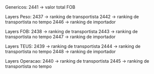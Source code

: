 Genericos:
2441 -> valor total FOB

Layers Peso:
2437 -> ranking de transportista
2442 -> ranking de transportista no tempo
2446 -> ranking de importador

Layers FOB:
2438 -> ranking de transportista
2443 -> ranking de transportista no tempo
2447 -> ranking de importador

Layers TEUS:
2439 -> ranking de transportista
2444 -> ranking de transportista no tempo
2448 -> ranking de importador

Layers Operacao:
2440 -> ranking de transportista
2445 -> ranking de transportista no tempo
